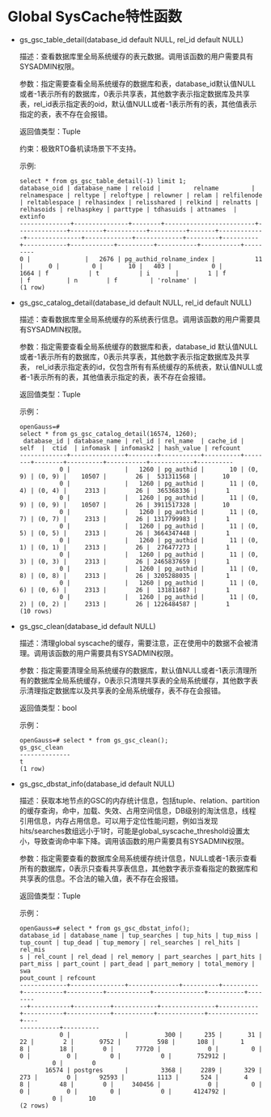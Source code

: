 # Global SysCache特性函数<a name="ZH-CN_TOPIC_0000001242498033"></a>

-   gs\_gsc\_table\_detail\(database\_id default NULL, rel\_id default NULL\)

    描述：查看数据库里全局系统缓存的表元数据。调用该函数的用户需要具有SYSADMIN权限。

    参数：指定需要查看全局系统缓存的数据库和表，database\_id默认值NULL或者-1表示所有的数据库，0表示共享表，其他数字表示指定数据库及共享表，rel\_id表示指定表的oid，默认值NULL或者-1表示所有的表，其他值表示指定的表，表不存在会报错。

    返回值类型：Tuple

    约束：极致RTO备机读场景下不支持。

    示例:

    ```
    select * from gs_gsc_table_detail(-1) limit 1;
    database_oid | database_name | reloid |         relname         | relnamespace | reltype | reloftype | relowner | relam | relfilenode | reltablespace | relhasindex | relisshared | relkind | relnatts | relhasoids | relhaspkey | parttype | tdhasuids | attnames  | extinfo
    --------------+---------------+--------+-------------------------+--------------+---------+-----------+----------+-------+-------------+---------------+-------------+-------------+---------+----------+------------+------------+----------+-----------+-----------+---------
    0 |               |   2676 | pg_authid_rolname_index |           11 |       0 |         0 |       10 |   403 |           0 |          1664 | f           | t           | i       |        1 | f          | f          | n        | f         | 'rolname' |
    (1 row)
    ```


-   gs\_gsc\_catalog\_detail\(database\_id default NULL, rel\_id default NULL\)

    描述：查看数据库里全局系统缓存的系统表行信息。调用该函数的用户需要具有SYSADMIN权限。

    参数：指定需要查看全局系统缓存的数据库和表，database\_id 默认值NULL或者-1表示所有的数据库，0表示共享表，其他数字表示指定数据库及共享表， rel\_id表示指定表的id，仅包含所有有系统缓存的系统表，默认值NULL或者-1表示所有的表，其他值表示指定的表，表不存在会报错。

    返回值类型：Tuple

    示例：

    ```
    openGauss=# 
    select * from gs_gsc_catalog_detail(16574, 1260);
     database_id | database_name | rel_id | rel_name  | cache_id |  self  |  ctid  | infomask | infomask2 | hash_value | refcount
    -------------+---------------+--------+-----------+----------+--------+--------+----------+-----------+------------+----------
               0 |               |   1260 | pg_authid |       10 | (0, 9) | (0, 9) |    10507 |        26 |  531311568 |       10
               0 |               |   1260 | pg_authid |       11 | (0, 4) | (0, 4) |     2313 |        26 |  365368336 |        1
               0 |               |   1260 | pg_authid |       11 | (0, 9) | (0, 9) |    10507 |        26 | 3911517328 |       10
               0 |               |   1260 | pg_authid |       11 | (0, 7) | (0, 7) |     2313 |        26 | 1317799983 |        1
               0 |               |   1260 | pg_authid |       11 | (0, 5) | (0, 5) |     2313 |        26 | 3664347448 |        1
               0 |               |   1260 | pg_authid |       11 | (0, 1) | (0, 1) |     2313 |        26 |  276477273 |        1
               0 |               |   1260 | pg_authid |       11 | (0, 3) | (0, 3) |     2313 |        26 | 2465837659 |        1
               0 |               |   1260 | pg_authid |       11 | (0, 8) | (0, 8) |     2313 |        26 | 3205288035 |        1
               0 |               |   1260 | pg_authid |       11 | (0, 6) | (0, 6) |     2313 |        26 |  131811687 |        1
               0 |               |   1260 | pg_authid |       11 | (0, 2) | (0, 2) |     2313 |        26 | 1226484587 |        1
    (10 rows)
    ```


-   gs\_gsc\_clean\(database\_id default NULL\)

    描述：清理global syscache的缓存，需要注意，正在使用中的数据不会被清理。调用该函数的用户需要具有SYSADMIN权限。

    参数：指定需要清理全局系统缓存的数据库，默认值NULL或者-1表示清理所有的数据库全局系统缓存，0表示只清理共享表的全局系统缓存，其他数字表示清理指定数据库以及共享表的全局系统缓存，表不存在会报错。

    返回值类型：bool

    示例：

    ```
    openGauss=# select * from gs_gsc_clean();
    gs_gsc_clean
    --------------
    t
    (1 row)
    ```


-   gs\_gsc\_dbstat\_info\(database\_id default NULL\)

    描述：获取本地节点的GSC的内存统计信息，包括tuple、relation、partition的缓存查询，命中，加载、失效、占用空间信息，DB级别的淘汰信息，线程引用信息，内存占用信息。可以用于定位性能问题，例如当发现hits/searches数组远小于1时，可能是global\_syscache\_threshold设置太小，导致查询命中率下降。调用该函数的用户需要具有SYSADMIN权限。

    参数：指定需要查看的数据库全局系统缓存统计信息，NULL或者-1表示查看所有的数据库，0表示只查看共享表信息，其他数字表示查看指定的数据库和共享表的信息。不合法的输入值，表不存在会报错。

    返回值类型：Tuple

    示例：

    ```
    openGauss=# select * from gs_gsc_dbstat_info();
    database_id | database_name | tup_searches | tup_hits | tup_miss | tup_count | tup_dead | tup_memory | rel_searches | rel_hits | rel_mis
    s | rel_count | rel_dead | rel_memory | part_searches | part_hits | part_miss | part_count | part_dead | part_memory | total_memory | swa
    pout_count | refcount
    -------------+---------------+--------------+----------+----------+-----------+----------+------------+--------------+----------+--------
    --+-----------+----------+------------+---------------+-----------+-----------+------------+-----------+-------------+--------------+----
    -----------+----------
               0 |               |          300 |      235 |       31 |        22 |        2 |       9752 |          598 |      108 |       1
    8 |        18 |        0 |      77720 |             0 |         0 |         0 |          0 |         0 |           0 |       752912 |
             0 |        0
           16574 | postgres      |         3368 |     2289 |      329 |       273 |        0 |      92593 |         1113 |      524 |       4
    8 |        48 |        0 |     340456 |             0 |         0 |         0 |          0 |         0 |           0 |      4124792 |
             0 |       10
    (2 rows)
    ```



